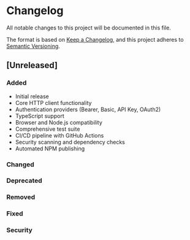 # Changelog

All notable changes to this project will be documented in this file.

The format is based on [Keep a Changelog](https://keepachangelog.com/en/1.0.0/),
and this project adheres to [Semantic Versioning](https://semver.org/spec/v2.0.0.html).

## [Unreleased]

### Added
- Initial release
- Core HTTP client functionality
- Authentication providers (Bearer, Basic, API Key, OAuth2)
- TypeScript support
- Browser and Node.js compatibility
- Comprehensive test suite
- CI/CD pipeline with GitHub Actions
- Security scanning and dependency checks
- Automated NPM publishing

### Changed

### Deprecated

### Removed

### Fixed

### Security